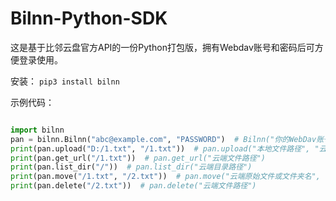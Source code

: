 # Bilnn-Python-SDK

这是基于比邻云盘官方API的一份Python打包版，拥有Webdav账号和密码后可方便登录使用。

安装：
`pip3 install bilnn`

示例代码：
```Python

import bilnn
pan = bilnn.Bilnn("abc@example.com", "PASSWORD")  # Bilnn("你的WebDav账号", "你的WebDav密码")
print(pan.upload("D:/1.txt", "/1.txt"))  # pan.upload("本地文件路径", "云端保存路径"))
print(pan.get_url("/1.txt"))  # pan.get_url("云端文件路径")
print(pan.list_dir("/"))  # pan.list_dir("云端目录路径")
print(pan.move("/1.txt", "/2.txt"))  # pan.move("云端原始文件或文件夹名", "云端更改后的文件或文件夹名")
print(pan.delete("/2.txt"))  # pan.delete("云端文件路径")
```
